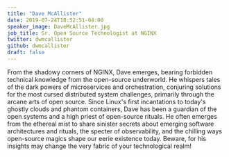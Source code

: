 ```yaml
---
title: "Dave McAllister"
date: 2019-07-24T18:52:51-04:00
speaker_image: DaveMcAllister.jpg
job_title: Sr. Open Source Technologist at NGINX
twitter: dwmcallister
github: dwmcallister
draft: false
---
```


From the shadowy corners of NGINX, Dave emerges, bearing forbidden technical knowledge from the open-source underworld. He whispers tales of the dark powers of microservices and orchestration, conjuring solutions for the most cursed distributed system challenges, primarily through the arcane arts of open source. Since Linux's first incantations to today's ghostly clouds and phantom containers, Dave has been a guardian of the open systems and a high priest of open-source rituals. He often emerges from the ethereal mist to share sinister secrets about emerging software architectures and rituals, the specter of observability, and the chilling ways open-source magics shape our eerie existence today. Beware, for his insights may change the very fabric of your technological realm!